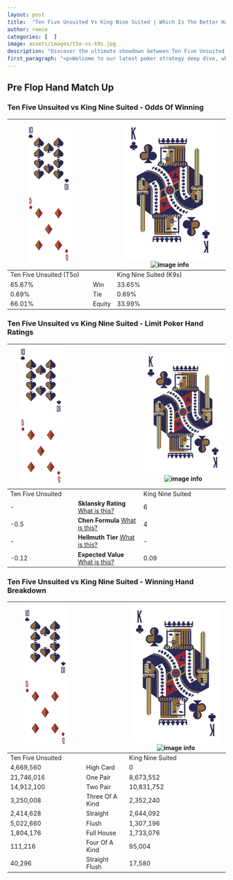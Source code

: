 ```yaml
---
layout: post
title:  "Ten Five Unsuited Vs King Nine Suited | Which Is The Better Hand In Poker? A Complete Guide"
author: reece
categories: [  ]
image: assets/images/t5o-vs-k9s.jpg
description: "Discover the ultimate showdown between Ten Five Unsuited and King Nine Suited in poker! Uncover the odds, strategies, and scenarios where one hand triumphs over the other. Get ready to up your poker game with this thrilling analysis."
first_paragraph: "<p>Welcome to our latest poker strategy deep dive, where we're pitting two distinct hands against each other in a high-stakes showdown: Ten Five Unsuited vs King Nine Suited.</p><p>In the dynamic world of poker, every decision counts, and knowing which hand holds the upper hand is key to your success at the table.</p><p>In this article, we'll dissect these two hands, explore the scenarios where one dominates the other, and equip you with the knowledge to make strategic choices that can tip the odds in your favor.</p><p>Get ready to unravel the intriguing dynamics of these poker hands and elevate your game to new heights.</p>"
---
```




[comment]: # (sp0)

## Pre Flop Hand Match Up

<div class="table hand-ratings" markdown="1"> 



### Ten Five Unsuited vs King Nine Suited - Odds Of Winning


    
| ![image info](assets/images/hand1/T.png) ![image info](assets/images/hand1/5o.png) |  | ![image info](assets/images/hand2/K.png) ![image info](assets/images/hand2/9s.png) |
| -------- | -------- | -------- |
| Ten Five Unsuited (T5o) |  | King Nine Suited (K9s) |
| 65.67% | Win | 33.65% |
| 0.69% | Tie | 0.69% |
| 66.01% | Equity | 33.99% |




[comment]: # (sp1)



### Ten Five Unsuited vs King Nine Suited - Limit Poker Hand Ratings


    
| ![image info](assets/images/hand1/T.png) ![image info](assets/images/hand1/5o.png) |  | ![image info](assets/images/hand2/K.png) ![image info](assets/images/hand2/9s.png) |
| -------- | -------- | -------- |
| Ten Five Unsuited |  | King Nine Suited |
| - | **Sklansky Rating** [What is this?](/sklansky-rating-explained) | 6 |
| -0.5 | **Chen Formula** [What is this?](/chen-formula-explained) | 4 |
| - | **Hellmuth Tier** [What is this?](/Hellmuth-tier-explained) | - |
| -0.12 | **Expected Value** [What is this?](/expected-value-explained) | 0.09 |




[comment]: # (sp2)



### Ten Five Unsuited vs King Nine Suited - Winning Hand Breakdown


    
| ![image info](assets/images/hand1/T.png) ![image info](assets/images/hand1/5o.png) |  | ![image info](assets/images/hand2/K.png) ![image info](assets/images/hand2/9s.png) |
| -------- | -------- | -------- |
| Ten Five Unsuited |  | King Nine Suited |
| 4,669,560 | High Card | 0 |
| 21,746,016 | One Pair | 8,673,552 |
| 14,912,100 | Two Pair | 10,831,752 |
| 3,250,008 | Three Of A Kind | 2,352,240 |
| 2,414,628 | Straight | 2,644,092 |
| 5,022,660 | Flush | 1,307,196 |
| 1,804,176 | Full House | 1,733,076 |
| 111,216 | Four Of A Kind | 95,004 |
| 40,296 | Straight Flush | 17,580 |




[comment]: # (sp3)



</div>

[comment]: # (sp4)



[comment]: # (sp5)


